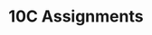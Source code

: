 ---
title: 10C Assignments
layout: assignments
description: >-
  The following links contain assignment descriptions.
intro:
  blurbs:
    - image: /img/illustrations-coffee.svg
      text: >
        Assignment 1
      link: 10C-english/assignment1/
      disabled:
    - image: /img/illustrations-coffee-gear.svg
      text: >
        Assignment 2
      link: 10C-english/assignment2/
      disabled:
    - image: /img/illustrations-tutorials.svg
      text: >
        Assignment 3
      link: 10C-english/assignment3/
      disabled:
    - image: /img/illustrations-meeting-space.svg
      text: >
        Assignment 4
      link: 10C-english/assignment4/
      disabled: disabled
---